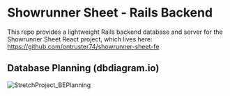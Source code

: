 # Showrunner Sheet - Rails Backend

This repo provides a lightweight Rails backend database and server for the Showrunner Sheet React project, which lives here: https://github.com/ontruster74/showrunner-sheet-fe

## Database Planning (dbdiagram.io)

![StretchProject_BEPlanning](https://github.com/user-attachments/assets/b4d3c2c4-452c-4465-9c02-bb178e8def7d)

